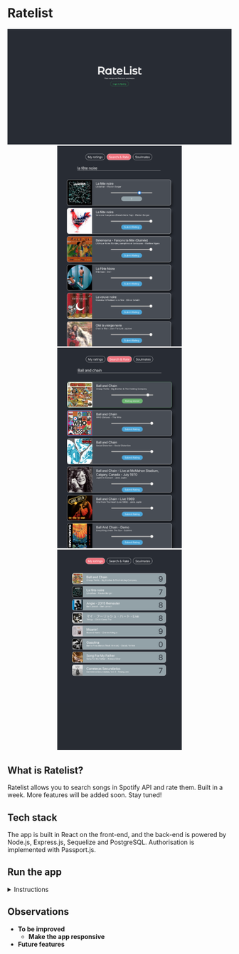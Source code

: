# Ratelist

<div>
  <div align='center'>
    <img src="client/src/assets/login.png" width=850 alt="login">
  </div>
  <div align='center'>
    <img src="client/src/assets/rating_selection.png" width=280 height=450 alt="rating selection">
    <img src="client/src/assets/rated_song.png" width=280 height=450 alt="rated song">
    <img src="client/src/assets/rated_songs_list.png" width=280 height=450 alt="rated songs list">
  </div>
</div>

## What is Ratelist?

Ratelist allows you to search songs in Spotify API and rate them. Built in a week.
More features will be added soon. Stay tuned! 

## Tech stack

The app is built in React on the front-end, and the back-end is powered by Node.js, Express.js, Sequelize and PostgreSQL. Authorisation is implemented with Passport.js.

## Run the app

<details>
  
<summary>Instructions</summary>
 
- **1. Get a Client ID and a Client Secret from Spotify**

   First of all we will need a Client ID and a Client Secret from Spotify if we want to be able to use their API.
   We will need a Spotify account to create an app on their developer's site, but the process is pretty straightforward          and it will not take more than 5 minutes.

   You can follow this tutorial: https://developer.spotify.com/documentation/general/guides/app-settings/#register-your-app

- **2. Create a database named 'ratelist' from the postgreSQL shell.**
- **3. Fork and clone the repository.**
- **4. Create a .env file in /server providing the information needed.**
    
    SPOTIFY_CLIENT_ID = 'copy client id here'
    SPOTIFY_CLIENT_SECRET = 'copy client secret here'
    SPOTIFY_REDIRECT_URI = 'http://localhost:3001/callback'

    PSQL_USER = 'user name' 
    PSQL_PASSWORD = 'password'

    PORT = 'port'
    
- **5. Run "npm install" in /ratelist (root).**
- **6. Run "nodemon" in /server.**
- **7. Run "npm start" in /ratelist (root).**

</details>

## Observations

- **To be improved**
    - **Make the app responsive**
- **Future features**








